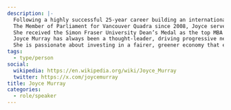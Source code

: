 ```yaml
---
description: |-
  Following a highly successful 25-year career building an international reforestation company and four years in the provincial cabinet of the B.C. Liberal government, the Honourable Joyce Murray was appointed the Minister of Digital Government on November 20, 2019.
  The Member of Parliament for Vancouver Quadra since 2008, Joyce served as the Parliamentary Secretary to the President of the Treasury Board following the 2015 general election, where she championed and helped lead the development of the Centre for Greening Government. Making federal government operations more environmentally friendly and efficient was a natural project for Joyce, whose entrepreneurial spirit was reinforced by building a company that has planted almost 1.5 billion trees – more than 500,000 of which she planted herself.
  She received the Simon Fraser University Dean’s Medal as the top MBA graduate in 1992, was the chair of the board at Brinkman and Associates Reforestation, and served as British Columbia’s Environment Minister and Minister of Management Services in Gordon Campbell’s cabinet from 2001-2005.
  Joyce Murray has always been a thought-leader, driving progressive new policies in government. Whether advocating for strong, smart environmental measures or being an early advocate of the legalization and regulation of cannabis, Joyce’s ability to envision and deliver on bold new ideas comes from her depth of experience in politics and business.
  She is passionate about investing in a fairer, greener economy that empowers future generations, and confident that digital innovation will offer important opportunities for improving services to Canadians.
tags:
  - type/person
social:
  wikipedia: https://en.wikipedia.org/wiki/Joyce_Murray
  twitter: https://x.com/joycemurray
title: Joyce Murray
categories:
  - role/speaker
---
```


